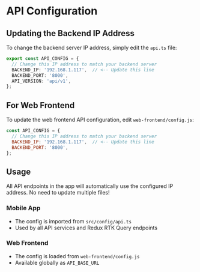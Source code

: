 # API Configuration

## Updating the Backend IP Address

To change the backend server IP address, simply edit the `api.ts` file:

```typescript
export const API_CONFIG = {
  // Change this IP address to match your backend server
  BACKEND_IP: '192.168.1.117',  // <-- Update this line
  BACKEND_PORT: '8000',
  API_VERSION: 'api/v1',
};
```

## For Web Frontend

To update the web frontend API configuration, edit `web-frontend/config.js`:

```javascript
const API_CONFIG = {
  // Change this IP address to match your backend server
  BACKEND_IP: '192.168.1.117',  // <-- Update this line
  BACKEND_PORT: '8000',
};
```

## Usage

All API endpoints in the app will automatically use the configured IP address. No need to update multiple files!

### Mobile App
- The config is imported from `src/config/api.ts`
- Used by all API services and Redux RTK Query endpoints

### Web Frontend
- The config is loaded from `web-frontend/config.js`
- Available globally as `API_BASE_URL`